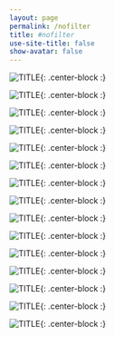 ```yaml
---
layout: page
permalink: /nofilter
title: #nofilter
use-site-title: false
show-avatar: false
---
```



![TITLE](https://imgur.com/ozi9Ja4.jpg){: .center-block :}

![TITLE](https://imgur.com/IDn6ccP.jpg){: .center-block :}

![TITLE](https://imgur.com/6oxMH0C.jpg){: .center-block :}

![TITLE](https://imgur.com/McQ7fng.jpg){: .center-block :}

![TITLE](https://imgur.com/gunwuIa.jpg){: .center-block :}

![TITLE](https://imgur.com/3qfPlye.jpg){: .center-block :}

![TITLE](https://imgur.com/MrX3QYB.jpg){: .center-block :}

![TITLE](https://imgur.com/y0Pv5mm.jpg){: .center-block :}

![TITLE](https://imgur.com/IibPpZG.jpg){: .center-block :}

![TITLE](https://imgur.com/OOw8P5q.jpg){: .center-block :}

![TITLE](https://imgur.com/G4B9mfi.jpg){: .center-block :}

![TITLE](https://imgur.com/Fz7eeEt.jpg){: .center-block :}

![TITLE](https://imgur.com/1jlBSRm.jpg){: .center-block :}

![TITLE](https://imgur.com/gEBrpEb.jpg){: .center-block :}

![TITLE](https://imgur.com/hGnIwX4.jpg){: .center-block :}

